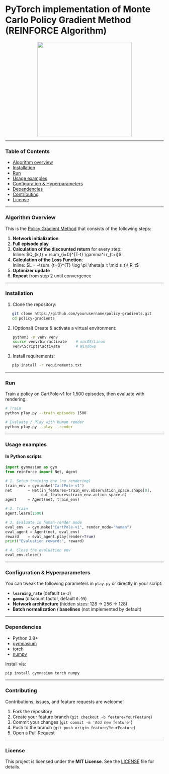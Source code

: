 # PyTorch implementation of Monte Carlo Policy Gradient Method (REINFORCE Algorithm)

<p align="center">
  <img src="https://gymnasium.farama.org/_images/lunar_lander.gif" width="300"/>
</p>

---

### Table of Contents
* [Algorithm overview](#algorithm-overview)
* [Installation](#installation)
* [Run](#run)
* [Usage examples](#usage-examples)
* [Configuration & Hyperparameters](#configuration--hyperparameters)
* [Dependencies](#dependencies)
* [Contributing](#contributing)
* [License](#license)

---

### Algorithm Overview
This is the [Policy Gradient Method](https://en.wikipedia.org/wiki/Policy_gradient_method) that
consists of the following steps:
1. **Network initialization**  
2. **Full episode play**  
3. **Calculation of the discounted return** for every step:  
   Inline: $Q_{k,t} = \sum_{i=0}^{T-t} \gamma^i r_{t+i}$  
4. **Calculation of the Loss Function**:  
   Inline: $L = -\sum_{t=0}^{T} \log \pi_\theta(a_t \mid s_t)\,R_t$  
5. **Optimizer update**  
6. **Repeat** from step 2 until convergence  

---

### Installation
1. Clone the repository:  
```bash
   git clone https://github.com/yourusername/policy-gradients.git
   cd policy-gradients
```

2. (Optional) Create & activate a virtual environment:

   ```bash
   python3 -m venv venv
   source venv/bin/activate    # macOS/Linux
   venv\Scripts\activate       # Windows
   ```
3. Install requirements:

```bash
   pip install -r requirements.txt
```

---

### Run

Train a policy on CartPole‑v1 for 1,500 episodes, then evaluate with rendering:

```bash
# Train
python play.py --train_episodes 1500

# Evaluate / Play with human render
python play.py --play --render
```

---

### Usage examples

#### In Python scripts

```python
import gymnasium as gym
from reinforce import Net, Agent

# 1. Setup training env (no rendering)
train_env = gym.make("CartPole-v1")
net       = Net(in_features=train_env.observation_space.shape[0],
                out_features=train_env.action_space.n)
agent     = Agent(net, train_env)

# 2. Train
agent.learn(1500)

# 3. Evaluate in human‑render mode
eval_env  = gym.make("CartPole-v1", render_mode="human")
eval_agent = Agent(net, eval_env)
reward    = eval_agent.play(render=True)
print("Evaluation reward:", reward)

# 4. Close the evaluation env
eval_env.close()
```

---

### Configuration & Hyperparameters

You can tweak the following parameters in `play.py` or directly in your script:

* **`learning_rate`** (default `1e-3`)
* **`gamma`** (discount factor, default `0.99`)
* **Network architecture** (hidden sizes: 128 → 256 → 128)
* **Batch normalization / baselines** (not implemented by default)

---

### Dependencies

* Python 3.8+
* [gymnasium](https://gymnasium.farama.org/)
* [torch](https://pytorch.org/)
* [numpy](https://numpy.org/)

Install via:

```bash
pip install gymnasium torch numpy
```

---

### Contributing

Contributions, issues, and feature requests are welcome!

1. Fork the repository
2. Create your feature branch (`git checkout -b feature/YourFeature`)
3. Commit your changes (`git commit -m 'Add new feature'`)
4. Push to the branch (`git push origin feature/YourFeature`)
5. Open a Pull Request

---

### License

This project is licensed under the **MIT License**. See the [LICENSE](./LICENSE) file for details.

